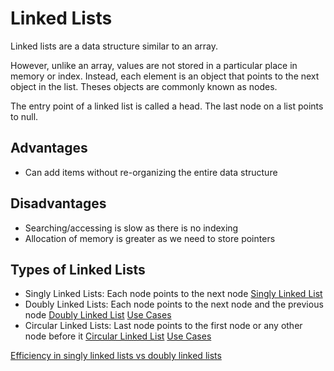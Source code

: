 # Linked Lists

Linked lists are a data structure similar to an array.

However, unlike an array, values are not stored in a particular place in memory or index. Instead, each element is an object that points to the next object in the list. Theses objects are commonly known as nodes.

The entry point of a linked list is called a head. The last node on a list points to null.

## Advantages

-   Can add items without re-organizing the entire data structure

## Disadvantages

-   Searching/accessing is slow as there is no indexing
-   Allocation of memory is greater as we need to store pointers

## Types of Linked Lists

-   Singly Linked Lists: Each node points to the next node [Singly Linked List](https://www.freecodecamp.org/news/implementing-a-linked-list-in-javascript/)
-   Doubly Linked Lists: Each node points to the next node and the previous node [Doubly Linked List](https://reactgo.com/javascript-double-linked-list-implementation/) [Use Cases](https://www.quora.com/What-is-real-life-use-of-circular-doubly-linked-lists?share=1)
-   Circular Linked Lists: Last node points to the first node or any other node before it [Circular Linked List](https://learnersbucket.com/tutorials/data-structures/circular-linked-list-implementation-in-javascript/) [Use Cases](https://stackoverflow.com/questions/3589772/why-exactly-do-we-need-a-circular-linked-list-singly-or-doubly-data-structur)

[Efficiency in singly linked lists vs doubly linked lists](https://stackoverflow.com/questions/15563043/when-is-doubly-linked-list-more-efficient-than-singly-linked-list)
